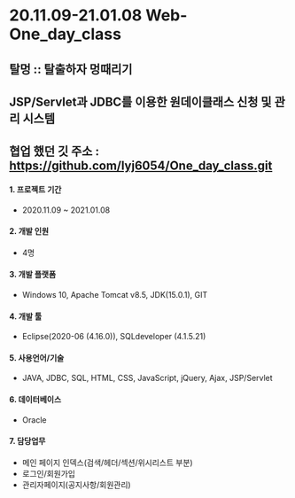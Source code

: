# 20.11.09-21.01.08 Web-One_day_class
## 탈멍 :: 탈출하자 멍때리기
## JSP/Servlet과  JDBC를 이용한 원데이클래스 신청 및 관리 시스템
## 협업 했던 깃 주소 : https://github.com/lyj6054/One_day_class.git

#### 1. 프로젝트 기간
+ 2020.11.09 ~ 2021.01.08
#### 2. 개발 인원
+ 4명  
#### 3. 개발 플랫폼
+ Windows 10, Apache Tomcat v8.5, JDK(15.0.1), GIT
#### 4. 개발 툴
+ Eclipse(2020-06 (4.16.0)), SQLdeveloper (4.1.5.21)
#### 5. 사용언어/기술
+ JAVA, JDBC, SQL, HTML, CSS, JavaScript, jQuery, Ajax, JSP/Servlet
#### 6. 데이터베이스
+ Oracle
#### 7. 담당업무
  + 메인 페이지 인덱스(검색/헤더/섹션/위시리스트 부분)
  + 로그인/회원가입
  + 관리자페이지(공지사항/회원관리)
